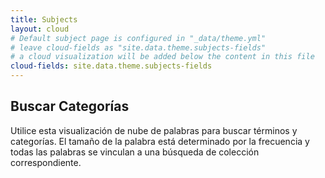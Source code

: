 ```yaml
---
title: Subjects
layout: cloud
# Default subject page is configured in "_data/theme.yml"
# leave cloud-fields as "site.data.theme.subjects-fields"
# a cloud visualization will be added below the content in this file
cloud-fields: site.data.theme.subjects-fields
---
```


## Buscar Categorías

Utilice esta visualización de nube de palabras para buscar términos y categorías.
El tamaño de la palabra está determinado por la frecuencia y todas las palabras se vinculan a una búsqueda de colección correspondiente.

